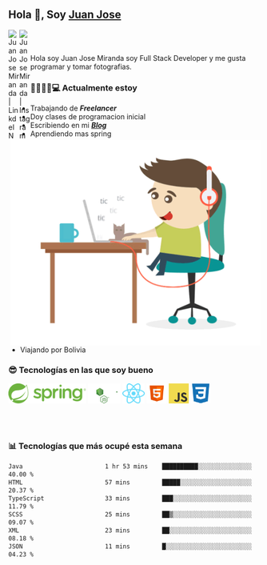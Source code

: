 ## Hola 👋, Soy [Juan Jose](http://juanjoses.me)

<a href="https://www.linkedin.com/in/juanjosemirandam/">
  <img align="left" alt="Juan Jose Miranda | LinkdeIN" width="22px" src="https://cdn.jsdelivr.net/npm/simple-icons@v3/icons/linkedin.svg" />
</a>

<a href="https://www.instagram.com/juan.jose.miranda/">
  <img align="left" alt="Juan Jose Miranda | Instagram" width="22px" src="https://cdn.jsdelivr.net/npm/simple-icons@v3/icons/instagram.svg" />
</a>

<br /> <br />

Hola soy Juan Jose Miranda soy Full Stack Developer y me gusta programar y tomar fotografias.

<img align="right" alt="GIF" src="./images/gif-juanjose.gif" width="500" max-height="320" />

### 👨‍💻🕵‍♀💻 Actualmente estoy

- Trabajando de ***Freelancer***
- Doy clases de programacion inicial
- Escribiendo en mi ***[Blog](http://juanjoses.me)***
- Aprendiendo mas spring
- Viajando por Bolivia 

### 😎 Tecnologías en las que soy bueno

<code><img alt="Spring" height="40px" src="./images/spring-icon.svg"/></code>
<code><img alt="NodeJS" height="40px" src="./images/nodejs-icon.svg" /></code>
<code><img alt="ReactJS" height="40px" src="./images/react-icon.svg" /></code>
<code><img alt="HTML5" height="40px" src="./images/html-icon.png" /></code>
<code><img alt="JavaScript" height="40px" src="./images/js-icon.png"  /></code>
<code><img alt="CSS3" height="40px" src="./images/css-icon.png" /></code>

<br/><br/>

### 📊 Tecnologías que más ocupé esta semana

<!--START_SECTION:waka-->

```text
Java                       1 hr 53 mins    ██████████░░░░░░░░░░░░░░░   40.00 %
HTML                       57 mins         █████░░░░░░░░░░░░░░░░░░░░   20.37 %
TypeScript                 33 mins         ███░░░░░░░░░░░░░░░░░░░░░░   11.79 %
SCSS                       25 mins         ██▒░░░░░░░░░░░░░░░░░░░░░░   09.07 %
XML                        23 mins         ██░░░░░░░░░░░░░░░░░░░░░░░   08.18 %
JSON                       11 mins         █░░░░░░░░░░░░░░░░░░░░░░░░   04.23 %
```

<!--END_SECTION:waka-->

<!-- ### 📌🤓 Últimos artículos en mi blog -->